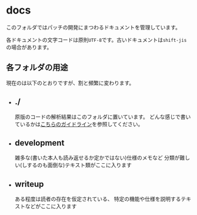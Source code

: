 docs
====

このフォルダではパッチの開発にまつわるドキュメントを管理しています。

各ドキュメントの文字コードは原則`UTF-8`です。古いドキュメントは`shift-jis`の場合があります。

## 各フォルダの用途
現在のは以下のとおりですが、割と頻繁に変わります。

-   ## ./
    原版のコードの解析結果はこのフォルダに置いています。
    どんな感じで書いているかは[こちらのガイドライン](./guidelines.md)を参照してください。

-   ## development
    雑多な(書いた本人も読み返せるか定かではない)仕様のメモなど
    分類が難しい(しするのも面倒な)テキスト類がここに入ります

-   ## writeup
    ある程度は読者の存在を仮定されている、
    特定の機能や仕様を説明するテキストなどがここに入ります